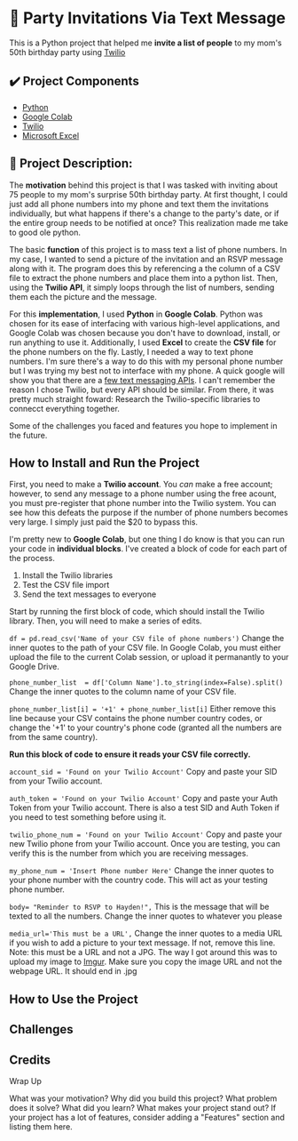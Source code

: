 # 🎉 Party Invitations Via Text Message
This is a Python project that helped me **invite a list of people** to my mom's 50th birthday party using [Twilio](https://www.twilio.com/messaging/sms)

## ✔️ Project Components
* [Python](https://www.python.org/doc/essays/blurb/)
* [Google Colab](https://research.google.com/colaboratory/faq.html#:~:text=Colaboratory%2C%20or%20%E2%80%9CColab%E2%80%9D%20for,learning%2C%20data%20analysis%20and%20education.)
* [Twilio](https://www.twilio.com/blog/what-does-twilio-do)
* [Microsoft Excel](https://www.microsoft.com/en-us/microsoft-365/excel)

## 📜 Project Description:
The **motivation** behind this project is that I was tasked with inviting about 75 people to my mom's surprise 50th birthday party. At first thought, I could just add all phone numbers into my phone and text them the invitations individually, but what happens if there's a change to the party's date, or if the entire group needs to be notified at once? This realization made me take to good ole python.

The basic **function** of this project is to mass text a list of phone numbers. In my case, I wanted to send a picture of the invitation and an RSVP message along with it. The program does this by referencing a the column of a CSV file to extract the phone numbers and place them into a python list. Then, using the **Twilio API**, it simply loops through the list of numbers, sending them each the picture and the message.

For this **implementation**, I used **Python** in **Google Colab**. Python was chosen for its ease of interfacing with various high-level applications, and Google Colab was chosen because you don't have to download, install, or run anything to use it. Additionally, I used **Excel** to create the **CSV file** for the phone numbers on the fly. Lastly, I needed a way to text phone numbers. I'm sure there's a way to do this with my personal phone number but I was trying my best not to interface with my phone. A quick google will show you that there are a [few text messaging APIs](https://rapidapi.com/blog/sms-apis-send-texts/). I can't remember the reason I chose Twilio, but every API should be similar. From there, it was pretty much straight foward: Research the Twilio-specific libraries to connecct everything together.

Some of the challenges you faced and features you hope to implement in the future.

## How to Install and Run the Project
First, you need to make a **Twilio account**. You *can* make a free account; however, to send any message to a phone number using the free acount, you must pre-register that phone number into the Twilio system. You can see how this defeats the purpose if the number of phone numbers becomes very large. I simply just paid the $20 to bypass this.

I'm pretty new to **Google Colab**, but one thing I do know is that you can run your code in **individual blocks**. I've created a block of code for each part of the process.
1. Install the Twilio libraries
2. Test the CSV file import
3. Send the text messages to everyone

Start by running the first block of code, which should install the Twilio library. Then, you will need to make a series of edits.

`df = pd.read_csv('Name of your CSV file of phone numbers')` Change the inner quotes to the path of your CSV file. In Google Colab, you must either upload the file to the current Colab session, or upload it permanantly to your Google Drive. 

`phone_number_list  = df['Column Name'].to_string(index=False).split()` Change the inner quotes to the column name of your CSV file. 

`phone_number_list[i] = '+1' + phone_number_list[i]` Either remove this line because your CSV contains the phone number country codes, or change the '+1' to your country's phone code (granted all the numbers are from the same country).

**Run this block of code to ensure it reads your CSV file correctly.**

`account_sid = 'Found on your Twilio Account'` Copy and paste your SID from your Twilio account.

`auth_token = 'Found on your Twilio Account'` Copy and paste your Auth Token from your Twilio account. There is also a test SID and Auth Token if you need to test something before using it.

`twilio_phone_num = 'Found on your Twilio Account'` Copy and paste your new Twilio phone from your Twilio account. Once you are testing, you can verify this is the number from which you are receiving messages.

`my_phone_num = 'Insert Phone number Here'` Change the inner quotes to your phone number with the country code. This will act as your testing phone number.

`body= "Reminder to RSVP to Hayden!",` This is the message that will be texted to all the numbers. Change the inner quotes to whatever you please

`media_url='This must be a URL',` Change the inner quotes to a media URL if you wish to add a picture to your text message. If not, remove this line. Note: this must be a URL and not a JPG. The way I got around this was to upload my image to [Imgur](https://imgur.com/). Make sure you copy the image URL and not the webpage URL. It should end in .jpg

## How to Use the Project

## Challenges



## Credits


Wrap Up



What was your motivation?
Why did you build this project?
What problem does it solve?
What did you learn?
What makes your project stand out?
If your project has a lot of features, consider adding a "Features" section and listing them here.
